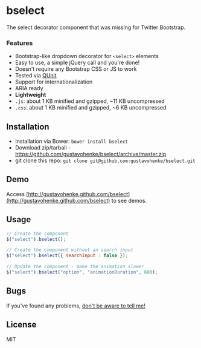 # bselect

The select decorator component that was missing for Twitter Bootstrap.

### Features
* Bootstrap-like dropdown decorator for `<select>` elements
* Easy to use, a simple jQuery call and you're done!
* Doesn't require any Bootstrap CSS or JS to work
* Tested via [QUnit](http://qunitjs.com/)
* Support for internationalization
* ARIA ready
* __Lightweight__
 * `.js`: about 1 KB minified and gzipped, ~11 KB uncompressed
 * `.css`: about 1 KB minified and gzipped, ~6 KB uncompressed

## Installation
* Installation via Bower: `bower install bselect`
* Download zip/tarball - https://github.com/gustavohenke/bselect/archive/master.zip
* git clone this repo: `git clone git@github.com:gustavohenke/bselect.git`

## Demo
Access [http://gustavohenke.github.com/bselect](http://gustavohenke.github.com/bselect) to see demos.

## Usage

```javascript
// Create the component
$("select").bselect();

// Create the component without an search input
$("select").bselect({ searchInput : false });

// Update the component - make the animation slower
$("select").bselect("option", "animationDuration", 600);
```

## Bugs
If you've found any problems, [don't be aware to tell me!](https://github.com/gustavohenke/bselect/issues/new)

## License
MIT
